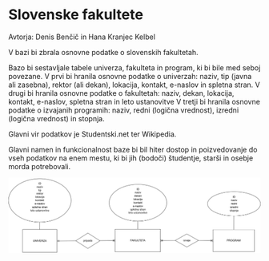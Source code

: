 # Slovenske fakultete
Avtorja: Denis Benčič in Hana Kranjec Kelbel

V bazi bi zbrala osnovne podatke o slovenskih fakultetah.

Bazo bi sestavljale tabele univerza, fakulteta in program, ki bi bile med seboj povezane.
V prvi bi hranila osnovne podatke o univerzah: naziv, tip (javna ali zasebna), rektor (ali dekan), lokacija, kontakt, e-naslov in spletna stran.
V drugi bi hranila osnovne podatke o fakultetah: naziv, dekan, lokacija, kontakt, e-naslov, spletna stran in leto ustanovitve
V tretji bi hranila osnovne podatke o izvajanih programih: naziv, redni (logična vrednost), izredni (logična vrednost) in stopnja.

Glavni vir podatkov je Studentski.net ter Wikipedia.

Glavni namen in funkcionalnost baze bi bil hiter dostop in poizvedovanje do vseh podatkov na enem mestu, ki bi jih (bodoči) študentje, starši in osebje morda potrebovali.

![](ER/SlovenskeFakultete_koncna.png)
